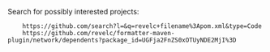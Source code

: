 Search for possibly interested projects:

        https://github.com/search?l=&q=revelc+filename%3Apom.xml&type=Code
        https://github.com/revelc/formatter-maven-plugin/network/dependents?package_id=UGFja2FnZS0xOTUyNDE2MjI%3D

